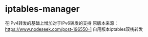 # iptables-manager
在IPv4转发的基础上增加对于IPv6转发的支持
原版本来源：https://www.nodeseek.com/post-196550-1
自用版本iptables双栈转发
